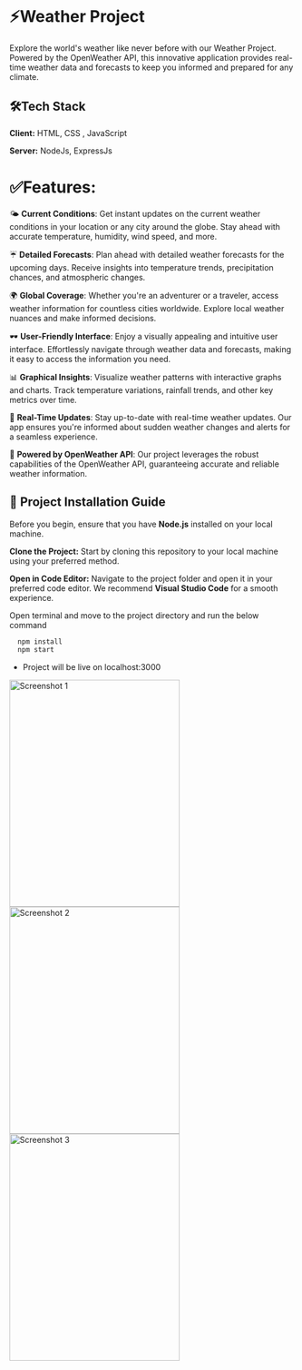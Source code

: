 # ⚡Weather Project

Explore the world's weather like never before with our Weather Project. Powered by the OpenWeather API, this innovative application provides real-time weather data and forecasts to keep you informed and prepared for any climate.

## 🛠Tech Stack

**Client:** HTML, CSS , JavaScript

**Server:** NodeJs, ExpressJs

# ✅Features:
🌤️ **Current Conditions**: Get instant updates on the current weather conditions in your location or any city around the globe. Stay ahead with accurate temperature, humidity, wind speed, and more.

☔ **Detailed Forecasts**: Plan ahead with detailed weather forecasts for the upcoming days. Receive insights into temperature trends, precipitation chances, and atmospheric changes.

🌍 **Global Coverage**: Whether you're an adventurer or a traveler, access weather information for countless cities worldwide. Explore local weather nuances and make informed decisions.

🕶️ **User-Friendly Interface**: Enjoy a visually appealing and intuitive user interface. Effortlessly navigate through weather data and forecasts, making it easy to access the information you need.

📊 **Graphical Insights**: Visualize weather patterns with interactive graphs and charts. Track temperature variations, rainfall trends, and other key metrics over time.

📡 **Real-Time Updates**: Stay up-to-date with real-time weather updates. Our app ensures you're informed about sudden weather changes and alerts for a seamless experience.

🔗 **Powered by OpenWeather API**: Our project leverages the robust capabilities of the OpenWeather API, guaranteeing accurate and reliable weather information.


## 🚀 Project Installation Guide 

Before you begin, ensure that you have **Node.js** installed on your local machine.

 **Clone the Project:**
   Start by cloning this repository to your local machine using your preferred method.

 **Open in Code Editor:**
   Navigate to the project folder and open it in your preferred code editor. We recommend **Visual Studio Code** for a smooth experience.


Open terminal and move to the project directory and run the below command

```bash
  npm install
  npm start
```

- Project will be live on localhost:3000


<p align="">
  <img src="ScreenShots/S1.png" alt="Screenshot 1" width="300" height="400"/>
  <img src="ScreenShots/S2.png" alt="Screenshot 2" width="300" height="400"/>
  <img src="ScreenShots/S4.png" alt="Screenshot 3" width="300" height="400"/>
</p>

